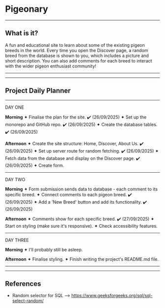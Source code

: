 # Pigeonary

---

## What is it?

A fun and educational site to learn about some of the existing pigeon breeds in the world. Every time you open the Discover page, a random breed from the database is shown to you, which includes a picture and short description. You can also add comments for each breed to interact with the wider pigeon enthusiast community!

---

---

## Project Daily Planner

---

DAY ONE

**Morning**
✦ Finalise the plan for the site. ✔️ (26/09/2025)
✦ Set up the monorepo and GitHub repo. ✔️ (26/09/2025)
✦ Create the database tables. ✔️ (26/09/2025)

**Afternoon**
✦ Create the site structure: Home, Discover, About Us. ✔️ (26/09/2025)
✦ Set up server route for random fetching. ✔️ (26/09/2025)
✦ Fetch data from the database and display on the Discover page. ✔️ (26/09/2025)
✦ Create form.

---

DAY TWO

**Morning**
✦ Form submission sends data to database - each comment to its specific breed.
✦ Connect comments to each pigeon breed. ✔️ (26/09/2025)
✦ Add a 'New Breed' button and add its functionality. ✔️ (26/09/2025)

**Afternoon**
✦ Comments show for each specific breed. ✔️ (27/09/2025)
✦ Start on styling (make sure it's responsive).
✦ Check accessibility features.

---

DAY THREE

**Morning**
✦ I'll probably still be asleep.

**Afternoon**
✦ Finalise styling.
✦ Finish writing the project's README.md file.

---

---

## References

- Random selector for SQL --> https://www.geeksforgeeks.org/sql/sql-select-random/
